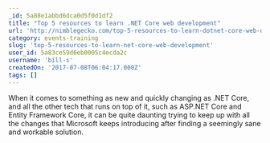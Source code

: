 ```yaml
---
_id: 5a88e1abbd6dca0d5f0d1df2
title: "Top 5 resources to learn .NET Core web development"
url: 'http://nimblegecko.com/top-5-resources-to-learn-dotnet-core-web-development/'
category: events-training
slug: 'top-5-resources-to-learn-net-core-web-development'
user_id: 5a83ce59d6eb0005c4ecda2c
username: 'bill-s'
createdOn: '2017-07-08T06:04:17.000Z'
tags: []
---
```


When it comes to something as new and quickly changing as .NET Core, and all the other tech that runs on top of it, such as ASP.NET Core and Entity Framework Core, it can be quite daunting trying to keep up with all the changes that Microsoft keeps introducing after finding a seemingly sane and workable solution.
